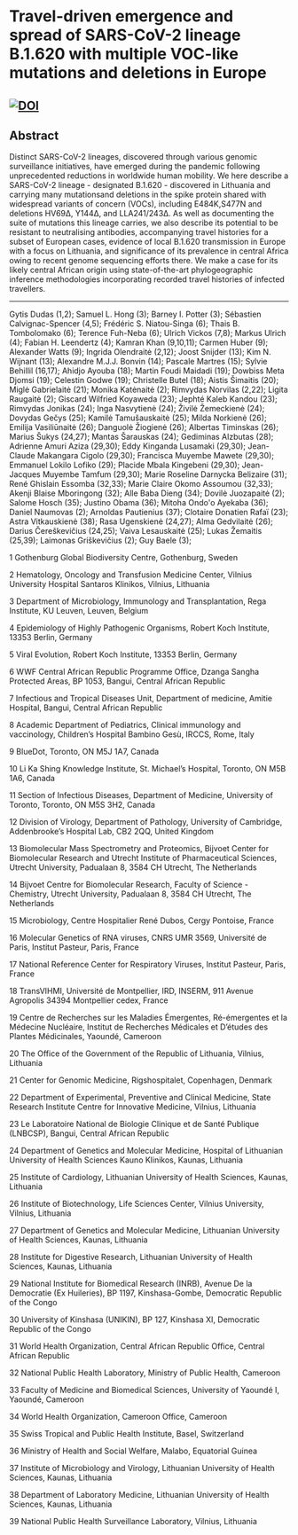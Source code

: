 # Travel-driven emergence and spread of SARS-CoV-2 lineage B.1.620 with multiple VOC-like mutations and deletions in Europe
[![DOI](https://zenodo.org/badge/364236973.svg)](https://zenodo.org/badge/latestdoi/364236973)
---------

## Abstract


Distinct SARS-CoV-2 lineages, discovered through various genomic surveillance initiatives, have emerged during the pandemic following unprecedented reductions in worldwide human mobility. We here describe a SARS-CoV-2 lineage - designated B.1.620 - discovered in Lithuania and carrying many mutationsand deletions in the spike protein shared with widespread variants of concern (VOCs), including E484K,S477N and deletions HV69∆, Y144∆, and LLA241/243∆. As well as documenting the suite of mutations this lineage carries, we also describe its potential to be resistant to neutralising antibodies, accompanying travel histories for a subset of European cases, evidence of local B.1.620 transmission in Europe with a focus on Lithuania, and significance of its prevalence in central Africa owing to recent genome sequencing efforts there. We make a case for its likely central African origin using state-of-the-art phylogeographic inference methodologies incorporating recorded travel histories of infected travellers.

-----------



Gytis Dudas (1,2); Samuel L. Hong (3); Barney I. Potter (3); Sébastien Calvignac-Spencer (4,5); Frédéric S. Niatou-Singa (6); Thais B. Tombolomako (6); Terence Fuh-Neba (6); Ulrich Vickos (7,8); Markus Ulrich (4); Fabian H. Leendertz (4); Kamran Khan (9,10,11); Carmen Huber (9); Alexander Watts (9); Ingrida Olendraitė (2,12); Joost Snijder (13); Kim N. Wijnant (13); Alexandre M.J.J. Bonvin (14); Pascale Martres (15); Sylvie Behillil (16,17); Ahidjo Ayouba (18); Martin Foudi Maidadi (19); Dowbiss Meta Djomsi (19); Celestin Godwe (19); Christelle Butel (18); Aistis Šimaitis (20); Miglė Gabrielaitė (21); Monika Katėnaitė (2); Rimvydas Norvilas (2,22); Ligita Raugaitė (2); Giscard Wilfried Koyaweda (23); Jephté Kaleb Kandou (23); Rimvydas Jonikas (24); Inga Nasvytienė (24); Živilė Žemeckienė (24); Dovydas Gečys (25); Kamilė Tamušauskaitė (25); Milda Norkienė (26); Emilija Vasiliūnaitė (26); Danguolė Žiogienė (26); Albertas Timinskas (26); Marius Šukys (24,27); Mantas Šarauskas (24); Gediminas Alzbutas (28); Adrienne Amuri Aziza (29,30); Eddy Kinganda Lusamaki (29,30); Jean-Claude Makangara Cigolo (29,30); Francisca Muyembe Mawete (29,30); Emmanuel Lokilo Lofiko (29); Placide Mbala Kingebeni (29,30); Jean-Jacques Muyembe Tamfum (29,30); Marie Roseline Darnycka Belizaire (31); René Ghislain Essomba (32,33); Marie Claire Okomo Assoumou (32,33); Akenji Blaise Mboringong (32); Alle Baba Dieng (34); Dovilė Juozapaitė (2); Salome Hosch (35); Justino Obama (36); Mitoha Ondo'o Ayekaba (36); Daniel Naumovas (2); Arnoldas Pautienius (37); Clotaire Donatien Rafaï (23); Astra Vitkauskienė (38); Rasa Ugenskienė (24,27); Alma Gedvilaitė (26); Darius Čereškevičius (24,25); Vaiva Lesauskaitė (25); Lukas Žemaitis (25,39); Laimonas Griškevičius (2); Guy Baele (3);

1 Gothenburg Global Biodiversity Centre, Gothenburg, Sweden

2 Hematology, Oncology and Transfusion Medicine Center, Vilnius University Hospital Santaros Klinikos, Vilnius, Lithuania

3 Department of Microbiology, Immunology and Transplantation, Rega Institute, KU Leuven, Leuven, Belgium

4 Epidemiology of Highly Pathogenic Organisms, Robert Koch Institute, 13353 Berlin, Germany

5 Viral Evolution, Robert Koch Institute, 13353 Berlin, Germany

6 WWF Central African Republic Programme Office, Dzanga Sangha Protected Areas, BP 1053, Bangui, Central African Republic

7 Infectious and Tropical Diseases Unit, Department of medicine, Amitie Hospital, Bangui, Central African Republic

8 Academic Department of Pediatrics, Clinical immunology and vaccinology, Children’s Hospital Bambino Gesù, IRCCS, Rome, Italy

9 BlueDot, Toronto, ON M5J 1A7, Canada

10 Li Ka Shing Knowledge Institute, St. Michael’s Hospital, Toronto, ON M5B 1A6, Canada

11 Section of Infectious Diseases, Department of Medicine, University of Toronto, Toronto, ON M5S 3H2, Canada

12 Division of Virology, Department of Pathology, University of Cambridge, Addenbrooke’s Hospital Lab, CB2 2QQ, United Kingdom

13 Biomolecular Mass Spectrometry and Proteomics, Bijvoet Center for Biomolecular Research and Utrecht Institute of Pharmaceutical Sciences, Utrecht University, Padualaan 8, 3584 CH Utrecht, The Netherlands

14 Bijvoet Centre for Biomolecular Research, Faculty of Science - Chemistry, Utrecht University, Padualaan 8, 3584 CH Utrecht, The Netherlands

15 Microbiology, Centre Hospitalier René Dubos, Cergy Pontoise, France

16 Molecular Genetics of RNA viruses, CNRS UMR 3569, Université de Paris, Institut Pasteur, Paris, France

17 National Reference Center for Respiratory Viruses, Institut Pasteur, Paris, France

18 TransVIHMI, Université de Montpellier, IRD, INSERM, 911 Avenue Agropolis 34394 Montpellier cedex, France

19 Centre de Recherches sur les Maladies Émergentes, Ré-émergentes et la Médecine Nucléaire, Institut de Recherches Médicales et D’études des Plantes Médicinales, Yaoundé, Cameroon

20 The Office of the Government of the Republic of Lithuania, Vilnius, Lithuania

21 Center for Genomic Medicine, Rigshospitalet, Copenhagen, Denmark

22 Department of Experimental, Preventive and Clinical Medicine, State Research Institute Centre for Innovative Medicine, Vilnius, Lithuania

23 Le Laboratoire National de Biologie Clinique et de Santé Publique (LNBCSP), Bangui, Central African Republic

24 Department of Genetics and Molecular Medicine, Hospital of Lithuanian University of Health Sciences Kauno Klinikos, Kaunas, Lithuania

25 Institute of Cardiology, Lithuanian University of Health Sciences, Kaunas, Lithuania

26 Institute of Biotechnology, Life Sciences Center, Vilnius University, Vilnius, Lithuania

27 Department of Genetics and Molecular Medicine, Lithuanian University of Health Sciences, Kaunas, Lithuania

28 Institute for Digestive Research, Lithuanian University of Health Sciences, Kaunas, Lithuania

29 National Institute for Biomedical Research (INRB), Avenue De la Democratie (Ex Huileries), BP 1197, Kinshasa-Gombe, Democratic Republic of the Congo

30 University of Kinshasa (UNIKIN), BP 127, Kinshasa XI, Democratic Republic of the Congo

31 World Health Organization, Central African Republic Office, Central African Republic

32 National Public Health Laboratory, Ministry of Public Health, Cameroon

33 Faculty of Medicine and Biomedical Sciences, University of Yaoundé I, Yaoundé, Cameroon

34 World Health Organization, Cameroon Office, Cameroon

35 Swiss Tropical and Public Health Institute, Basel, Switzerland

36 Ministry of Health and Social Welfare, Malabo, Equatorial Guinea

37 Institute of Microbiology and Virology, Lithuanian University of Health Sciences, Kaunas, Lithuania

38 Department of Laboratory Medicine, Lithuanian University of Health Sciences, Kaunas, Lithuania

39 National Public Health Surveillance Laboratory, Vilnius, Lithuania

